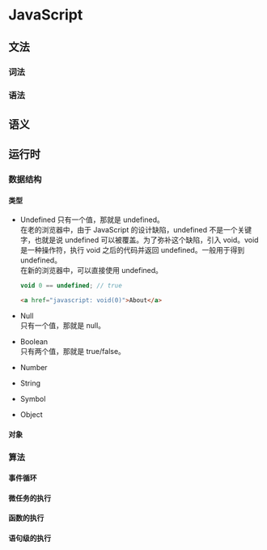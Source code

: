 # JavaScript

## 文法

### 词法

### 语法

## 语义

## 运行时

### 数据结构

#### 类型

- Undefined
  只有一个值，那就是 undefined。  
  在老的浏览器中，由于 JavaScript 的设计缺陷，undefined 不是一个关键字，也就是说 undefined 可以被覆盖。为了弥补这个缺陷，引入 void。void 是一种操作符，执行 void 之后的代码并返回 undefined。一般用于得到 undefined。  
  在新的浏览器中，可以直接使用 undefined。

  ```javascript
  void 0 == undefined; // true
  ```

  ```html
  <a href="javascript: void(0)">About</a>
  ```

- Null  
  只有一个值，那就是 null。
- Boolean  
  只有两个值，那就是 true/false。
- Number
- String
- Symbol
- Object

#### 对象

### 算法

#### 事件循环

#### 微任务的执行

#### 函数的执行

#### 语句级的执行
